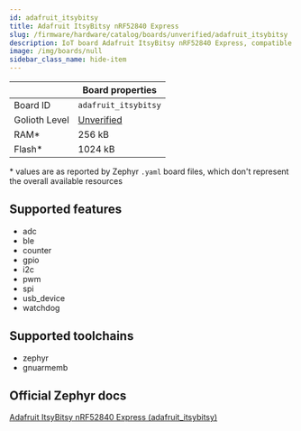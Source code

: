 ```yaml
---
id: adafruit_itsybitsy
title: Adafruit ItsyBitsy nRF52840 Express
slug: /firmware/hardware/catalog/boards/unverified/adafruit_itsybitsy
description: IoT board Adafruit ItsyBitsy nRF52840 Express, compatible with Golioth at unverified level.
image: /img/boards/null
sidebar_class_name: hide-item
---
```


[//]: # (This is an auto-generated file, do not edit! Changes to it will be lost upon re-generation)



|                | Board properties     |
| -------------  | -------------------- |
| Board ID       | `adafruit_itsybitsy` |
| Golioth Level  | [Unverified](/firmware/hardware#unverified-boards) |
| RAM*           | 256 kB |
| Flash*         | 1024 kB |

\* values are as reported by Zephyr `.yaml` board files, which don't represent the overall available resources



## Supported features

* adc
* ble
* counter
* gpio
* i2c
* pwm
* spi
* usb_device
* watchdog

## Supported toolchains

* zephyr
* gnuarmemb

## Official Zephyr docs

[Adafruit ItsyBitsy nRF52840 Express (adafruit_itsybitsy)](https://docs.zephyrproject.org/latest/boards/adafruit/itsybitsy/doc/index.html)
